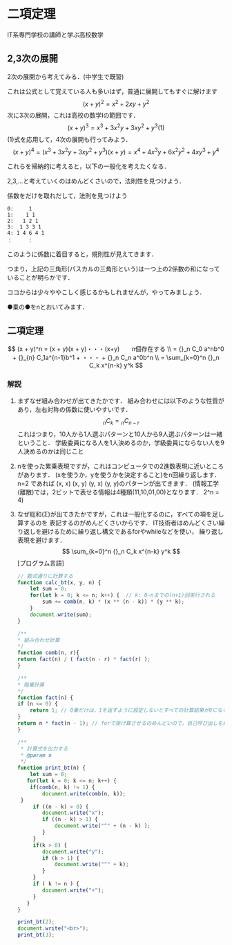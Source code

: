 # 二項定理

IT系専門学校の講師と学ぶ高校数学

## 2,3次の展開

2次の展開から考えてみる．(中学生で既習)

これは公式として覚えている人も多いはず，普通に展開してもすぐに解けます
$$
(x + y) ^2 = x^2 + 2xy + y^2
$$
次に3次の展開，これは高校の数学Ⅰの範囲です．
$$
(x + y)^3 = x^3 + 3x^2y + 3xy^2 + y^3　　　(1)
$$
(1)式を応用して，4次の展開も行ってみよう．
$$
(x + y)^4 = (x^3 + 3x^2y + 3xy^2 + y^3)(x + y) = x^4 + 4x^3y + 6x^2y^2 + 4xy^3 + y^4
$$




これらを帰納的に考えると，以下の一般化を考えたくなる．

2,3,…と考えていくのはめんどくさいので，法則性を見つけよう．

係数をだけを取れだして，法則を見つけよう

```
0:     1
1:    1 1
2:   1 2 1
3:  1 3 3 1
4: 1 4 6 4 1
：　　　：
```

このように係数に着目すると，規則性が見えてきます．

つまり，上記の三角形(パスカルの三角形という)は一つ上の2係数の和になっていることが明らかです．

ココからは少々ややこしく感じるかもしれませんが，やってみましょう．

●乗の●をnとおいてみます．

## 二項定理

$$
(x + y)^n = (x + y)(x + y)・・・(x+y)　　n個存在する
\\        = {}_n C_0 a^nb^0 + {}_{n} C_1a^{n-1}b^1 + ・・・ + {}_n C_n a^0b^n
\\        = \sum_{k=0}^n {}_n C_k x^{n-k} y^k
$$

### 解説

1. まずなぜ組み合わせが出てきたかです．
   組み合わせには以下のような性質があり，左右対称の係数に使いやすいです．
   $$
   {}_n C_k = {}_n C_{n-r}
   $$
   これはつまり，10人から1人選ぶパターンと10人から9人選ぶパターンは一緒ということ．
   学級委員になる人を1人決めるのか，学級委員にならない人を9人決めるのかは同じこと

2. nを使った累乗表現ですが，これはコンピュータでの2進数表現に近いところがあります．
   (xを使うか，yを使うかを決定すること)をn回繰り返します． 
   n=2 であれば (x, x) (x, y) (y, x) (y, y)のパターンが出てきます．
   (情報工学(離散)では，2ビットで表せる情報は4種類(11,10,01,00)となります． 2^n = 4)

3. なぜ総和(Σ)が出てきたかですが，これは一般化するのに，すべての項を足し算するのを
   表記するのがめんどくさいからです．
   IT技術者はめんどくさい繰り返しを避けるために繰り返し構文であるforやwhileなどを使い，
   繰り返し表現を避けます．
   $$
   \sum_{k=0}^n {}_n C_k x^{n-k} y^k
   $$
   [プログラム言語]

   ```javascript
   // 数式通りに計算する
   function calc_bt(x, y, n) {
       let sum = 0;
       for(let k = 0; k <= n; k++) {  // k: 0~nまでの(n+1)回実行される
           sum += comb(n, k) * (x ** (n - k)) * (y ** k);
       }
       document.write(sum);
   }
   
   /**
   * 組み合わせ計算
   */
   function comb(n, r){
   return fact(n) / ( fact(n - r) * fact(r) );
   }
   
   /** 
   * 階乗計算
   */
   function fact(n) {
   if (n <= 0) {
       return 1; // 0乗だけは，1を返すように設定しないとすべての計算結果が0になる
   }
   return n * fact(n - 1); // forで掛け算させるのめんどいので，自己呼び出しを再帰的に繰り返す
   }
   ```


   ```javascript
   /**
    * 計算式を出力する
    * @param n
    */
   function print_bt(n) {
       let sum = 0;
      for(let k = 0; k <= n; k++) {
       if(comb(n, k) != 1) {
           document.write(comb(n, k));
   	}
      	if ((n - k) > 0) {
           document.write("x");
           if ((n - k) > 1) {
               document.write("^" + (n - k) );
           }
      	}
      	if(k > 0) {
           document.write("y");  
           if (k > 1) {
               document.write("^" + k);
           }
      	}
      	if ( k != n ) {
           document.write("+");
      	}
      }
   }
   
   print_bt(2);
   document.write("<br>");
   print_bt(3);
   ```

   
